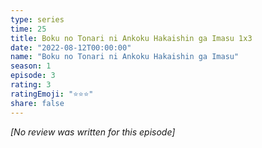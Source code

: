 ```yaml
---
type: series
time: 25
title: Boku no Tonari ni Ankoku Hakaishin ga Imasu 1x3
date: "2022-08-12T00:00:00"
name: "Boku no Tonari ni Ankoku Hakaishin ga Imasu"
season: 1
episode: 3
rating: 3
ratingEmoji: "⭐️⭐️⭐️"
share: false
---
```


*[No review was written for this episode]*